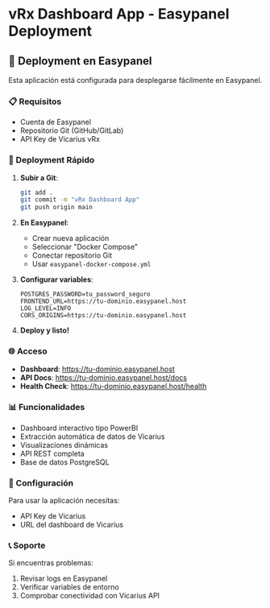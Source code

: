 # vRx Dashboard App - Easypanel Deployment

## 🚀 Deployment en Easypanel

Esta aplicación está configurada para desplegarse fácilmente en Easypanel.

### 📋 Requisitos

- Cuenta de Easypanel
- Repositorio Git (GitHub/GitLab)
- API Key de Vicarius vRx

### 🚀 Deployment Rápido

1. **Subir a Git**:
   ```bash
   git add .
   git commit -m "vRx Dashboard App"
   git push origin main
   ```

2. **En Easypanel**:
   - Crear nueva aplicación
   - Seleccionar "Docker Compose"
   - Conectar repositorio Git
   - Usar `easypanel-docker-compose.yml`

3. **Configurar variables**:
   ```
   POSTGRES_PASSWORD=tu_password_seguro
   FRONTEND_URL=https://tu-dominio.easypanel.host
   LOG_LEVEL=INFO
   CORS_ORIGINS=https://tu-dominio.easypanel.host
   ```

4. **Deploy y listo!**

### 🌐 Acceso

- **Dashboard**: https://tu-dominio.easypanel.host
- **API Docs**: https://tu-dominio.easypanel.host/docs
- **Health Check**: https://tu-dominio.easypanel.host/health

### 📊 Funcionalidades

- Dashboard interactivo tipo PowerBI
- Extracción automática de datos de Vicarius
- Visualizaciones dinámicas
- API REST completa
- Base de datos PostgreSQL

### 🔧 Configuración

Para usar la aplicación necesitas:
- API Key de Vicarius
- URL del dashboard de Vicarius

### 📞 Soporte

Si encuentras problemas:
1. Revisar logs en Easypanel
2. Verificar variables de entorno
3. Comprobar conectividad con Vicarius API
